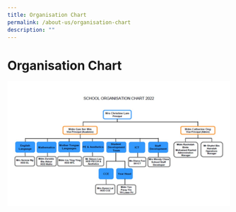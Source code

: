 ```yaml
---
title: Organisation Chart
permalink: /about-us/organisation-chart
description: ""
---
```

# **Organisation Chart**

![](/images/School_Org_Chart_July2022.jpg)